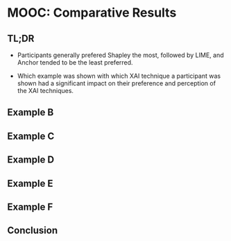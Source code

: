 # MOOC: Comparative Results

## TL;DR

- Participants generally prefered Shapley the most, followed by LIME, and Anchor tended to be the least preferred.

- Which example was shown with which XAI technique a participant was shown had a significant impact on their preference and perception of the XAI techniques.

## Example B



## Example C

## Example D

## Example E

## Example F

## Conclusion